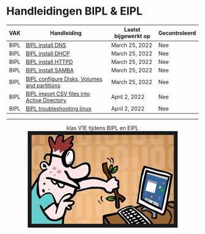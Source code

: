 # Handleidingen BIPL & EIPL


| **VAK** | **Handleiding** | **Laatst bijgewerkt op** | **Gecontroleerd** |
|---|---|---|---|
| BIPL | [BIPL install DNS](BIPL/BIPL_DNS.md) | March 25, 2022 | Nee | 
| BIPL | [BIPL install DHCP](BIPL/BIPL_DHCP.md) | March 25, 2022  | Nee | 
| BIPL | [BIPL install HTTPD](BIPL/BIPL_HTTPD) | March 25, 2022  | Nee | 
| BIPL | [BIPL install SAMBA](BIPL/BIPL_SAMBA) | March 25, 2022 | Nee | 
| BIPL | [BIPL configure Disks, Volumes and partitions](BIPL/BIPL_Disks.md) | March 25, 2022 | Nee | 
| BIPL | [BIPL import CSV files into Active Directory](BIPL/BIPL_CSV2AD.md) | April 2, 2022 | Nee | 
| BIPL | [BIPL troubleshooting linux](BIPL/BIPL_Troubleshooting.md) | April 2, 2022 | Nee | 



---

<p align="center">
  klas V1E tijdens BIPL en EIPL
  <br>
  <img src="noob.jpg" width="373" height="234" border="10"/>
</p>
